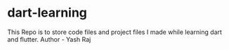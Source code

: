 # dart-learning
This Repo is to store code files and project files I made while learning dart and flutter.
Author - Yash Raj
